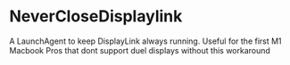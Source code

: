 # NeverCloseDisplaylink
A LaunchAgent to keep DisplayLink always running. Useful for the first M1 Macbook Pros that dont support duel displays without this workaround
